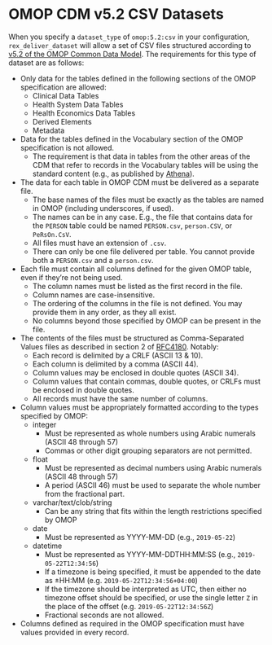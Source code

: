 # OMOP CDM v5.2 CSV Datasets

When you specify a `dataset_type` of `omop:5.2:csv` in your configuration,
`rex_deliver_dataset` will allow a set of CSV files structured according to
[v5.2 of the OMOP Common Data
Model](https://github.com/OHDSI/CommonDataModel/raw/v5.2.2/OMOP_CDM_v5_2.pdf).
The requirements for this type of dataset are as follows:

* Only data for the tables defined in the following sections of the OMOP
  specification are allowed:
  * Clinical Data Tables
  * Health System Data Tables
  * Health Economics Data Tables
  * Derived Elements
  * Metadata
* Data for the tables defined in the Vocabulary section of the OMOP
  specification is not allowed.
  * The requirement is that data in tables from the other areas of the CDM that
    refer to records in the Vocabulary tables will be using the standard
    content (e.g., as published by [Athena](http://athena.ohdsi.org)).
* The data for each table in OMOP CDM must be delivered as a separate file.
  * The base names of the files must be exactly as the tables are named in OMOP
    (including underscores, if used).
  * The names can be in any case. E.g., the file that contains data for the
    `PERSON` table could be named `PERSON.csv`, `person.CSV`, or `PeRsOn.CsV`.
  * All files must have an extension of `.csv`.
  * There can only be one file delivered per table. You cannot provide both a
    `PERSON.csv` and a `person.csv`.
* Each file must contain all columns defined for the given OMOP table, even if
  they’re not being used.
  * The column names must be listed as the first record in the file.
  * Column names are case-insensitive.
  * The ordering of the columns in the file is not defined. You may provide
    them in any order, as they all exist.
  * No columns beyond those specified by OMOP can be present in the file.
* The contents of the files must be structured as Comma-Separated Values files
  as described in section 2 of [RFC4180](https://tools.ietf.org/html/rfc4180).
  Notably:
  * Each record is delimited by a CRLF (ASCII 13  & 10).
  * Each column is delimited by a comma (ASCII 44).
  * Column values may be enclosed in double quotes (ASCII 34).
  * Column values that contain commas, double quotes, or CRLFs must be
    enclosed in double quotes.
  * All records must have the same number of columns.
* Column values must be appropriately formatted according to the types
  specified by OMOP:
  * integer
    * Must be represented as whole numbers using Arabic numerals (ASCII 48
      through 57)
    * Commas or other digit grouping separators are not permitted.
  * float
    * Must be represented as decimal numbers using Arabic numerals (ASCII 48
      through 57)
    * A period (ASCII 46) must be used to separate the whole number from the
      fractional part.
  * varchar/text/clob/string
    * Can be any string that fits within the length restrictions specified by
      OMOP
  * date
    * Must be represented as YYYY-MM-DD (e.g., `2019-05-22`)
  * datetime
    * Must be represented as YYYY-MM-DDTHH:MM:SS (e.g., `2019-05-22T12:34:56`)
    * If a timezone is being specified, it must be appended to the date as
      ±HH:MM (e.g. `2019-05-22T12:34:56+04:00`)
    * If the timezone should be interpreted as UTC, then either no timezone
      offset should be specified, or use the single letter `Z` in the place
      of the offset (e.g. `2019-05-22T12:34:56Z`)
    * Fractional seconds are not allowed.
* Columns defined as required in the OMOP specification must have values
  provided in every record.

